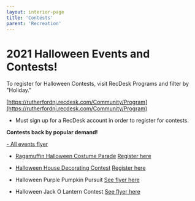```yaml
---
layout: interior-page
title: 'Contests'
parent: 'Recreation'
---
```




# 2021 Halloween Events and Contests!

To register for Halloween Contests, visit RecDesk Programs and filter by "Holiday." 

[https://rutherfordnj.recdesk.com/Community/Program](https://rutherfordnj.recdesk.com/Community/Program)

* Must sign up for a RecDesk account in order to register for contests.


**Contests back by popular demand!**

[- All events flyer](https://storage.googleapis.com/static.rutherford-nj.com/recreation/contests/2021_Halloween_AllEvents.pdf)

- [Ragamuffin Halloween Costume Parade](https://storage.googleapis.com/static.rutherford-nj.com/recreation/contests/2021_Halloween_Ragamuffin.pdf) [Register here](https://rutherfordnj.recdesk.com/Community/Program/Detail?programId=115)

- [Halloween House Decorating Contest](https://storage.googleapis.com/static.rutherford-nj.com/recreation/contests/2021_Halloween_HouseDecor.pdf) [Register here](https://rutherfordnj.recdesk.com/Community/Program/Detail?programId=112)

- Halloween Purple Pumpkin Pursuit [See flyer here](https://storage.googleapis.com/static.rutherford-nj.com/recreation/contests/2021_Halloween_PurplePumpkin.pdf)

- Halloween Jack O Lantern Contest [See flyer here](https://storage.googleapis.com/static.rutherford-nj.com/recreation/contests/2021_Halloween_JackOLantern.pdf)
